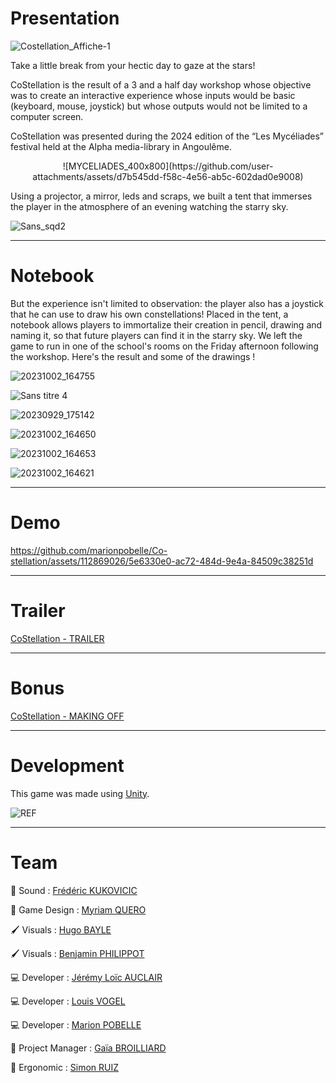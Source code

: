 # Presentation

![Costellation_Affiche-1](https://github.com/marionpobelle/Co-stellation/assets/112869026/670b8f0f-8652-4fb6-9afc-a01c4cca6b4c)

Take a little break from your hectic day to gaze at the stars!

CoStellation is the result of a 3 and a half day workshop whose objective was to create an interactive experience whose inputs would be basic (keyboard, mouse, joystick) but whose outputs would not be limited to a computer screen.

CoStellation was presented during the 2024 edition of the “Les Mycéliades” festival held at the Alpha media-library in Angoulême.
<p align="center">
![MYCELIADES_400x800](https://github.com/user-attachments/assets/d7b545dd-f58c-4e56-ab5c-602dad0e9008)
</p>
Using a projector, a mirror, leds and scraps, we built a tent that immerses the player in the atmosphere of an evening watching the starry sky.

![Sans_sqd2](https://github.com/marionpobelle/Co-stellation/assets/112869026/ddded27f-414d-4a78-b9dd-e0d78011ae1d)

_______________________________________________________________________________________________________

# Notebook
But the experience isn't limited to observation: the player also has a joystick that he can use to draw his own constellations! Placed in the tent, a notebook allows players to immortalize their creation in pencil, drawing and naming it, so that future players can find it in the starry sky.
We left the game to run in one of the school's rooms on the Friday afternoon following the workshop. Here's the result and some of the drawings !

![20231002_164755](https://github.com/marionpobelle/Co-stellation/assets/112869026/49a9c8b8-c521-4cfd-aa5f-32f7ae6cb70c)

![Sans titre 4](https://github.com/marionpobelle/Co-stellation/assets/112869026/a1936f2e-a0fd-4ba2-ada9-e5bbbeb4bcc0)

![20230929_175142](https://github.com/marionpobelle/Co-stellation/assets/112869026/6e4f2835-16fb-41ac-88eb-9f5579ccbd51)

![20231002_164650](https://github.com/marionpobelle/Co-stellation/assets/112869026/20921a4c-765d-4945-bace-fe173906559c)

![20231002_164653](https://github.com/marionpobelle/Co-stellation/assets/112869026/60721380-dc29-43ff-a07d-88bc31e3bfa4)

![20231002_164621](https://github.com/marionpobelle/Co-stellation/assets/112869026/8434f1ad-53e7-45ae-9172-a5aeff8e8914)

_______________________________________________________________________________________________________


# Demo

https://github.com/marionpobelle/Co-stellation/assets/112869026/5e6330e0-ac72-484d-9e4a-84509c38251d

_______________________________________________________________________________________________________

# Trailer

[CoStellation - TRAILER](https://youtu.be/-Ndb7TmDYDI)

_______________________________________________________________________________________________________

# Bonus

[CoStellation - MAKING OFF](https://youtu.be/uRq9EyqtHCM)
_______________________________________________________________________________________________________

# Development

This game was made using [Unity](https://unity.com/fr).

![REF](https://github.com/marionpobelle/Co-stellation/assets/112869026/3c1181dc-dda9-4fe2-8c28-ad4632318a89)

_______________________________________________________________________________________________________

# Team

🎵 Sound : [Frédéric KUKOVICIC](https://itch.io/profile/fredkvc)

🎲 Game Design : [Myriam QUERO](https://itch.io/profile/sheyrin)

🖌️ Visuals : [Hugo BAYLE](https://napolo.itch.io/)

🖌️ Visuals : [Benjamin PHILIPPOT](https://ben-phi.itch.io/)

💻 Developer : [Jérémy Loïc AUCLAIR](https://pordrack.itch.io/)

💻 Developer : [Louis VOGEL](https://louis-vogel.itch.io/)

💻 Developer : [Marion POBELLE](https://vitaminexe.itch.io/)

👔 Project Manager : [Gaïa BROILLIARD](https://skrimsly.itch.io/)

🧠 Ergonomic : [Simon RUIZ](https://itch.io/profile/stalzak)




